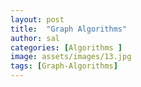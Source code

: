 ```yaml
---
layout: post
title:  "Graph Algorithms"
author: sal
categories: [Algorithms ]
image: assets/images/13.jpg
tags: [Graph-Algorithms]
---
```

### 
